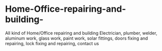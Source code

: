 # Home-Office-repairing-and-building-
All kind of Home/Office repairing and building Electrician, plumber, welder, aluminum work, glass work, paint work, solar fittings, doors fixing and repairing, lock fixing and repairing, contact us
